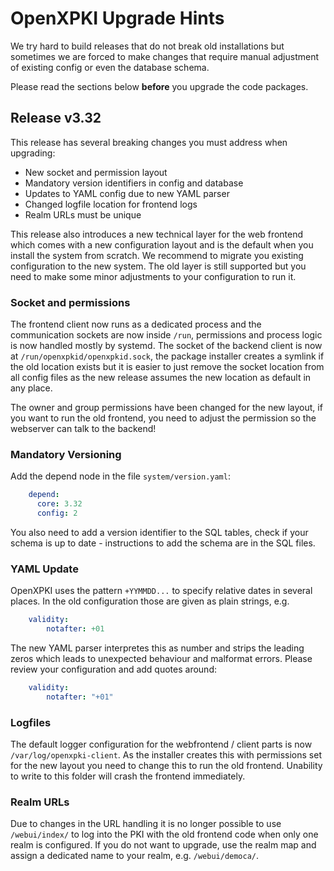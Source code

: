 # OpenXPKI Upgrade Hints

We try hard to build releases that do not break old installations but
sometimes we are forced to make changes that require manual adjustment
of existing config or even the database schema.

Please read the sections below **before** you upgrade the code packages.

## Release v3.32

This release has several breaking changes you must address when upgrading:

* New socket and permission layout
* Mandatory version identifiers in config and database
* Updates to YAML config due to new YAML parser
* Changed logfile location for frontend logs
* Realm URLs must be unique

This release also introduces a new technical layer for the web frontend
which comes with a new configuration layout and is the default when you
install the system from scratch. We recommend to migrate you existing
configuration to the new system. The old layer is still supported but
you need to make some minor adjustments to your configuration to run it.

### Socket and permissions

The frontend client now runs as a dedicated process and the communication
sockets are now inside `/run`, permissions and process logic is now handled
mostly by systemd. The socket of the backend client is now at
`/run/openxpkid/openxpkid.sock`, the package installer creates a symlink
if the old location exists but it is easier to just remove the socket
location from all config files as the new release assumes the new location
as default in any place.

The owner and group permissions have been changed for the new layout, if you
want to run the old frontend, you need to adjust the permission so the
webserver can talk to the backend!

### Mandatory Versioning

Add the depend node in the file `system/version.yaml`:

```yaml
    depend:
      core: 3.32
      config: 2
```

You also need to add a version identifier to the SQL tables, check if your
schema is up to date - instructions to add the schema are in the SQL files.

### YAML Update

OpenXPKI uses the pattern `+YYMMDD...` to specify relative dates in several
places. In the old configuration those are given as plain strings, e.g.

```yaml
    validity:
        notafter: +01
```

The new YAML parser interpretes this as number and strips the leading
zeros which leads to unexpected behaviour and malformat errors. Please
review your configuration and add quotes around:

```yaml
    validity:
        notafter: "+01"
```

### Logfiles

The default logger configuration for the webfrontend / client parts is now
`/var/log/openxpki-client`. As the installer creates this with permissions set
for the new layout you need to change this to run the old frontend.
Unability to write to this folder will crash the frontend immediately.

### Realm URLs

Due to changes in the URL handling it is no longer possible to use
`/webui/index/` to log into the PKI with the old frontend code when only
one realm is configured. If you do not want to upgrade, use the realm map
and assign a dedicated name to your realm, e.g. `/webui/democa/`.

